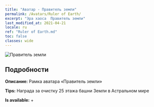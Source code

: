 ```yaml
---
title: "Аватар - Правитель земли"
permalink: /Avatars/Ruler of Earth/
excerpt: "Эра хаоса  Правитель земли"
last_modified_at: 2021-04-21
locale: ru
ref: "Ruler of Earth.md"
toc: false
classes: wide
---
```

 ![Правитель земли](/images/a/avatarFrame_40.png)

## Подробности

 **Описание:** Рамка аватара «Правитель земли» 

 **Tips:** Награда за очистку 25 этажа башни Земли в Астральном мире 

 **Is available:**  + 

